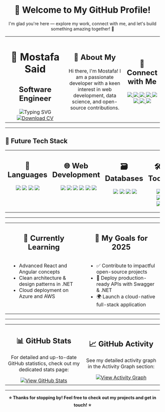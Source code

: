 <h1 align="center">👋 Welcome to My GitHub Profile!</h1>
<p align="center">I'm glad you're here — explore my work, connect with me, and let's build something amazing together! 🚀</p>
<table>
  <tr>
    <td align="center" width="40%">
      <h1>🧊 Mostafa Said</h1>
      <h2><strong>Software Engineer</strong></h2>
      <img src="https://readme-typing-svg.herokuapp.com/?lines=Passionate+Developer;Open+Source+Contributor;Always+Learning...&center=true&color=00F&width=200&height=25" alt="Typing SVG">
      <div>
      <a href="https://drive.google.com/file/d/1jAaDa4N3iwhY-jFQpy81rn6YNNsqgN_g/view" target="_blank">
    <img src="https://img.shields.io/badge/Download_CV-PDF-red?style=for-the-badge&logo=adobeacrobat&logoColor=white" alt="Download CV"/>
  </a></div>
    </td>
    <td align="center" width="40%">
      <h2>🧊 About My</h2>
      <p>Hi there, I'm Mostafa! I am a passionate developer with a keen interest in web development, data science, and open-source contributions.</p>
    </td>
    <td align="center" width="20%">
      <h2>🧊 Connect with Me</h2>
      <p>
    <a href="https://www.linkedin.com/in/mostafa-said-595648316" target="_blank">
      <img src="https://img.shields.io/badge/LinkedIn-0077B5?style=flat&logo=linkedin&logoColor=white" />
    </a>
    <a href="https://twitter.com/mostafa41226132" target="_blank">
      <img src="https://img.shields.io/badge/Twitter-1DA1F2?style=flat&logo=twitter&logoColor=white" />
    </a>
        <a href="https://www.facebook.com/profile.php?id=100067794330732" target="_blank">
      <img src="https://img.shields.io/badge/Facebook-1877F2?style=flat&logo=facebook&logoColor=white" />
    </a>
        <a href="mailto:m.ssaid356@gmail.com" target="_blank">
      <img src="https://img.shields.io/badge/Email-D14836?style=flat&logo=gmail&logoColor=white" />
    </a>
        <a href="https://api.whatsapp.com/send?phone=20167358073" target="_blank">
      <img src="https://img.shields.io/badge/WhatsApp-25D366?style=flat&logo=whatsapp&logoColor=white" />
    </a>
    <a href="https://dev.to/mostafa_samir_fe0bbfde587" target="_blank">
      <img src="https://img.shields.io/badge/DEV.to-0A0A0A?style=flat&logo=dev.to&logoColor=white" />
    </a>
    <a href="https://msaid-portfolio.web.app/" target="_blank">
      <img src="https://img.shields.io/badge/Portfolio-000000?style=flat&logo=google-chrome&logoColor=white" />
    </a>
        <a href="https://stackoverflow.com/users/21488881/mostafa-said" target="_blank">
      <img src="https://img.shields.io/badge/Stack%20Overflow-FE7A16?style=flat&logo=stackoverflow&logoColor=white" />
    </a>
</p>
    </td>
  </tr>
</table>

---

## 🧊 Future Tech Stack

<table>
  <tr>
    <td width="25%" valign="top">
      <h2 align="center" >🧠 Languages</h2>
      <ul>
        <img src="https://img.shields.io/badge/C%23-239120?style=flat&logo=c-sharp&logoColor=white"/>
  <img src="https://img.shields.io/badge/PHP-777BB4?style=flat&logo=php&logoColor=white"/>
  <img src="https://img.shields.io/badge/Python-3776AB?style=flat&logo=python&logoColor=white"/>
  <img src="https://img.shields.io/badge/JavaScript-F7DF1E?style=flat&logo=javascript&logoColor=black"/>
      </ul>
    </td>
    <td width="25%" valign="top">
      <h2 align="center" >🌐 Web Development</h2>
      <ul>
        <img src="https://img.shields.io/badge/HTML5-E34F26?style=flat&logo=html5&logoColor=white"/>
  <img src="https://img.shields.io/badge/CSS3-1572B6?style=flat&logo=css3&logoColor=white"/>
  <img src="https://img.shields.io/badge/React-61DAFB?style=flat&logo=react&logoColor=black"/>
  <img src="https://img.shields.io/badge/Vue.js-4FC08D?style=flat&logo=vue-dot-js&logoColor=white"/>
  <img src="https://img.shields.io/badge/Angular-DD0031?style=flat&logo=angular&logoColor=white"/>
  <img src="https://img.shields.io/badge/Node.js-339933?style=flat&logo=node-dot-js&logoColor=white"/>
      </ul>
    </td>
    <td width="25%" valign="top">
      <h2 align="center" >🗃️ Databases</h2>
      <ul>
        <img src="https://img.shields.io/badge/PostgreSQL-4169E1?style=flat&logo=postgresql&logoColor=white"/>
  <img src="https://img.shields.io/badge/SQL%20Server-CC2927?style=flat&logo=microsoft-sql-server&logoColor=white"/>
  <img src="https://img.shields.io/badge/MySQL-4479A1?style=flat&logo=mysql&logoColor=white"/>
  <img src="https://img.shields.io/badge/MongoDB-47A248?style=flat&logo=mongodb&logoColor=white"/>
      </ul>
    </td>
    <td width="25%" valign="top">
      <h2 align="center" >🛠️ Tools</h2>
      <ul>
        <img src="https://img.shields.io/badge/Git-F05032?style=flat&logo=git&logoColor=white"/>
  <img src="https://img.shields.io/badge/GitHub-181717?style=flat&logo=github&logoColor=white"/>
  <img src="https://img.shields.io/badge/Docker-2496ED?style=flat&logo=docker&logoColor=white"/>
  <img src="https://img.shields.io/badge/VS%20Code-007ACC?style=flat&logo=visual-studio-code&logoColor=white"/>
  <img src="https://img.shields.io/badge/Swagger-85EA2D?style=flat&logo=swagger&logoColor=black"/>
      </ul>
    </td>
  </tr>
</table>

---

<table align="center" width="100%" cellpadding="10">
  <tr>
    <td align="left" width="50%" valign="top">
      <h2 align="center" >🌱 Currently Learning</h2>
      <ul style="display: inline-block; margin-left: 10px;">
        <li>Advanced React and Angular concepts</li>
        <li>Clean architecture & design patterns in .NET</li>
        <li>Cloud deployment on Azure and AWS</li>
      </ul>
    </td>
    <td align="left" width="50%" valign="top">
      <h2 align="center" >🎯 My Goals for 2025</h2>
      <ul style="display: inline-block; margin-left: 10px;">
        <li>✅ Contribute to impactful open-source projects</li>
        <li>🚀 Deploy production-ready APIs with Swagger & .NET</li>
        <li>🌍 Launch a cloud-native full-stack application</li>
      </ul>
    </td>
  </tr>
</table>

---

<table>
  <tr>
    <td width="50%" align="center">
      <h2>📊 GitHub Stats</h2>
      <p>For detailed and up-to-date GitHub statistics, check out my dedicated stats page:</p>
      <a href="./GITHUB_STATS.md" target="_blank" rel="noopener noreferrer">
        <img src="https://img.shields.io/badge/View-GitHub%20Stats-blue?style=for-the-badge&logo=github" alt="View GitHub Stats"/>
      </a>
    </td>
    <td width="50%" align="center">
      <h2>📈 GitHub Activity</h2>
      <p>See my detailed activity graph in the Activity Graph section:</p>
      <a href="./ACTIVITY_GRAPH.md" target="_blank" rel="noopener noreferrer">
        <img src="https://img.shields.io/badge/View-Activity%20Graph-green?style=for-the-badge&logo=github" alt="View Activity Graph"/>
      </a>
    </td>
  </tr>
</table>

---

<p align="center"><strong>⭐ Thanks for stopping by! Feel free to check out my projects and get in touch! ⭐</strong></p>
